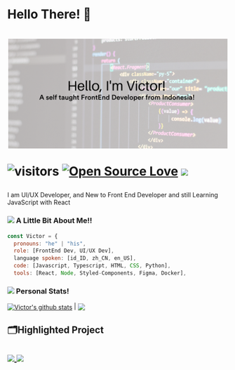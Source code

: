 <h1>Hello There! 👋<h1/>
<p align="center"><img src="https://github.com/mzmznasipadang/mzmznasipadang/blob/main/images/images1.png" width="500"></p>

![visitors](https://visitor-badge.laobi.icu/badge?page_id=mzmznasipadang.mzmznasipadang) 
[![Open Source Love](https://badges.frapsoft.com/os/v1/open-source.svg?v=102)](https://github.com/ellerbrock/open-source-badge/)
<img src="https://img.shields.io/twitter/follow/mzmznasipadang?style=for-the-badge" width="180">

### 
I am UI/UX Developer, and New to Front End Developer and still Learning JavaScript with React

### <img src="https://media.giphy.com/media/CVAPfaCdZ1XUKY3MwZ/giphy.gif" width="50"> A Little Bit About Me!!

```javascript
const Victor = {
  pronouns: "he" | "his",
  role: [FrontEnd Dev, UI/UX Dev], 
  language spoken: [id_ID, zh_CN, en_US],
  code: [Javascript, Typescript, HTML, CSS, Python],
  tools: [React, Node, Styled-Components, Figma, Docker],
```

### <img src="https://media.giphy.com/media/ICOgUNjpvO0PC/giphy.gif" width="100"> Personal Stats!

<a href="https://github.com/mzmznasipadang/mzmznasipadang"><img align="center" src="https://github-readme-stats.vercel.app/api?username=mzmznasipadang&show_icons=true&include_all_commits=true&theme=algolia&hide_border=true" alt="Victor's github stats" /></a> | <a href="https://github.com/mzmznasipadang/github-readme-stats"><img align="center" src="https://github-readme-stats.vercel.app/api/top-langs/?username=mzmznasipadang&layout=compact&theme=algolia&hide_border=true" /></a>

<h2>🗂️Highlighted Project<h2/>

<a href="https://github.com/mzmznasipadang/new-sycomora">
 <img align="center" src="https://github-readme-stats.vercel.app/api/pin/?username=mzmznasipadang&repo=new-sycomora&theme=cobalt&show_icons=true" />
<a/>

<a href="https://github.com/sycomora/web-strapi">
 <img align="center" src="https://github-readme-stats.vercel.app/api/pin/?username=sycomora&repo=web-strapi&theme=cobalt&show_icons=true" />
<a/>
